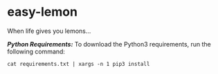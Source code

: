 # easy-lemon
When life gives you lemons...

***Python Requirements:***
To download the Python3 requirements, run the following command:
```
cat requirements.txt | xargs -n 1 pip3 install
```
